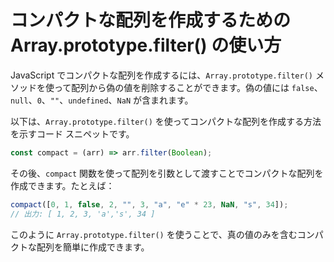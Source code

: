 # コンパクトな配列を作成するための Array.prototype.filter() の使い方

JavaScript でコンパクトな配列を作成するには、`Array.prototype.filter()` メソッドを使って配列から偽の値を削除することができます。偽の値には `false`、`null`、`0`、`""`、`undefined`、`NaN` が含まれます。

以下は、`Array.prototype.filter()` を使ってコンパクトな配列を作成する方法を示すコード スニペットです。

```js
const compact = (arr) => arr.filter(Boolean);
```

その後、`compact` 関数を使って配列を引数として渡すことでコンパクトな配列を作成できます。たとえば：

```js
compact([0, 1, false, 2, "", 3, "a", "e" * 23, NaN, "s", 34]);
// 出力: [ 1, 2, 3, 'a','s', 34 ]
```

このように `Array.prototype.filter()` を使うことで、真の値のみを含むコンパクトな配列を簡単に作成できます。
